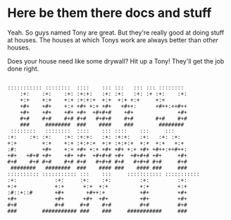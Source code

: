 # Here be them there docs and stuff

Yeah. So guys named Tony are great. But they're really good at doing stuff at houses. The houses at which Tonys work are always better than *other* houses.

Does your house need like some drywall? Hit up a Tony! They'll get the job done right.

```

::::::::::: ::::::::  ::::    ::: :::   ::: ::: ::::::::      
    :+:    :+:    :+: :+:+:   :+: :+:   :+: :+ :+:    :+:     
    +:+    +:+    +:+ :+:+:+  +:+  +:+ +:+     +:+            
    +#+    +#+    +:+ +#+ +:+ +#+   +#++:      +#++:++#++     
    +#+    +#+    +#+ +#+  +#+#+#    +#+              +#+     
    #+#    #+#    #+# #+#   #+#+#    #+#       #+#    #+#     
    ###     ########  ###    ####    ###        ########      
 ::::::::   ::::::::  ::::    ::: ::::    :::     :::         
:+:    :+: :+:    :+: :+:+:   :+: :+:+:   :+:   :+: :+:       
+:+        +:+    +:+ :+:+:+  +:+ :+:+:+  +:+  +:+   +:+      
:#:        +#+    +:+ +#+ +:+ +#+ +#+ +:+ +#+ +#++:++#++:     
+#+   +#+# +#+    +#+ +#+  +#+#+# +#+  +#+#+# +#+     +#+     
#+#    #+# #+#    #+# #+#   #+#+# #+#   #+#+# #+#     #+#     
 ########   ########  ###    #### ###    #### ###     ###     
:::::::::: ::::::::::: :::    :::     ::::::::::: ::::::::::: 
:+:            :+:     :+:    :+:         :+:         :+:     
+:+            +:+      +:+  +:+          +:+         +:+     
:#::+::#       +#+       +#++:+           +#+         +#+     
+#+            +#+      +#+  +#+          +#+         +#+     
#+#            #+#     #+#    #+#         #+#         #+#     
###        ########### ###    ###     ###########     ###     

```
